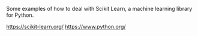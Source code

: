 
Some examples of how to deal with Scikit Learn, a machine learning library for Python.



https://scikit-learn.org/
https://www.python.org/
